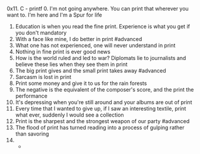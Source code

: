 0x11. C - printf
0. I'm not going anywhere. You can print that wherever you want to. I'm here and I'm a Spur for life
1. Education is when you read the fine print. Experience is what you get if you don't
mandatory
2. With a face like mine, I do better in print
#advanced
3. What one has not experienced, one will never understand in print
4. Nothing in fine print is ever good news
6. How is the world ruled and led to war? Diplomats lie to journalists and believe these lies when they see them in print
7. The big print gives and the small print takes away
#advanced
8. Sarcasm is lost in print
9. Print some money and give it to us for the rain forests
10. The negative is the equivalent of the composer's score, and the print the performance
11. It's depressing when you're still around and your albums are out of print
12. Every time that I wanted to give up, if I saw an interesting textile, print what ever, suddenly I would see a collection
13. Print is the sharpest and the strongest weapon of our party
#advanced
14. The flood of print has turned reading into a process of gulping rather than savoring
15. *
